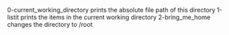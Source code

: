 0-current_working_directory prints the absolute file path of this directory
1-listit prints the items in the current working directory
2-bring_me_home changes the directory to /root
